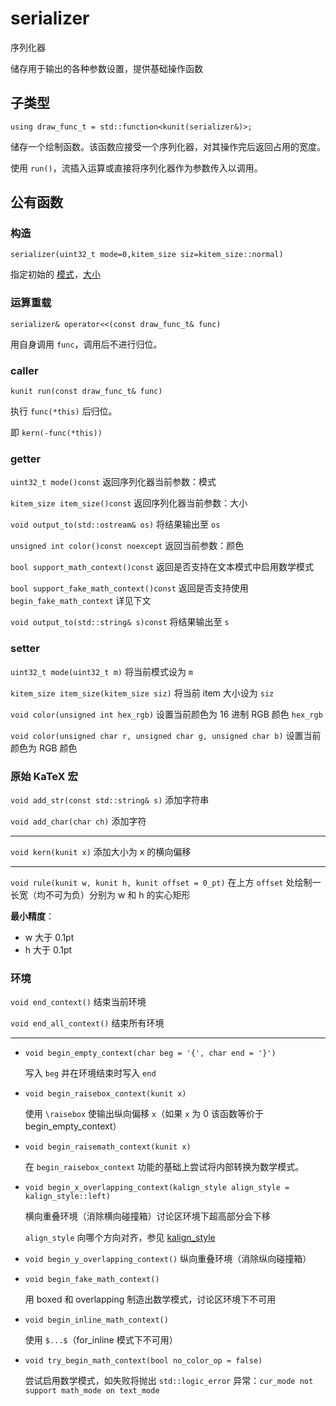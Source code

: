 # serializer

序列化器

储存用于输出的各种参数设置，提供基础操作函数

## 子类型

`using draw_func_t = std::function<kunit(serializer&)>;`

储存一个绘制函数。该函数应接受一个序列化器，对其操作完后返回占用的宽度。

使用 `run()`，流插入运算或直接将序列化器作为参数传入以调用。

## 公有函数

### 构造

`serializer(uint32_t mode=0,kitem_size siz=kitem_size::normal)`

指定初始的 [模式](/constant/#serializer_mode-struct_enumbit_flag)，[大小](/constant/#kitem_size-enum-class)

### 运算重载

`serializer& operator<<(const draw_func_t& func)`

用自身调用 `func`，调用后不进行归位。

### caller

`kunit run(const draw_func_t& func)` 

执行 `func(*this)` 后归位。

即 `kern(-func(*this))`

### getter

`uint32_t mode()const` 返回序列化器当前参数：模式

`kitem_size item_size()const` 返回序列化器当前参数：大小

`void output_to(std::ostream& os)` 将结果输出至 `os`

`unsigned int color()const noexcept` 返回当前参数：颜色

`bool support_math_context()const` 返回是否支持在文本模式中启用数学模式

`bool support_fake_math_context()const` 返回是否支持使用 `begin_fake_math_context` 详见下文

`void output_to(std::string& s)const` 将结果输出至 `s`

### setter

`uint32_t mode(uint32_t m)` 将当前模式设为 `m`

`kitem_size item_size(kitem_size siz)`  将当前 item 大小设为 `siz`

`void color(unsigned int hex_rgb)` 设置当前颜色为 16 进制 RGB 颜色 `hex_rgb`

`void color(unsigned char r, unsigned char g, unsigned char b)` 设置当前颜色为 RGB 颜色

### 原始 KaTeX 宏

`void add_str(const std::string& s)` 添加字符串

`void add_char(char ch)` 添加字符

---

`void kern(kunit x)` 添加大小为 x 的横向偏移

---

`void rule(kunit w, kunit h, kunit offset = 0_pt)` 在上方 `offset` 处绘制一长宽（均不可为负）分别为 w 和 h 的实心矩形

**最小精度**：

- w 大于 0.1pt
- h 大于 0.1pt

### 环境

`void end_context()` 结束当前环境

`void end_all_context()` 结束所有环境

---

- `void begin_empty_context(char beg = '{', char end = '}')`

    写入 `beg` 并在环境结束时写入 `end`

- `void begin_raisebox_context(kunit x)`

	使用 `\raisebox` 使输出纵向偏移 `x`（如果 `x` 为 0 该函数等价于 begin_empty_context）

- `void begin_raisemath_context(kunit x)`

	在 `begin_raisebox_context` 功能的基础上尝试将内部转换为数学模式。

- `void begin_x_overlapping_context(kalign_style align_style = kalign_style::left)`

	横向重叠环境（消除横向碰撞箱）讨论区环境下超高部分会下移

	`align_style` 向哪个方向对齐，参见 [kalign_style](/constant/#kalign_style-enum-class)

- `void begin_y_overlapping_context()` 纵向重叠环境（消除纵向碰撞箱）

- `void begin_fake_math_context()`

	用 boxed 和 overlapping 制造出数学模式，讨论区环境下不可用

- `void begin_inline_math_context()`

	使用 `$...$`（for_inline 模式下不可用）

- `void try_begin_math_context(bool no_color_op = false)`

	尝试启用数学模式，如失败将抛出 `std::logic_error` 异常：`cur_mode not support math_mode on text_mode`